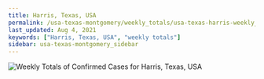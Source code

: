 ```yaml
---
title: Harris, Texas, USA
permalink: /usa-texas-montgomery/weekly_totals/usa-texas-harris-weekly_totals.html
last_updated: Aug 4, 2021
keywords: ["Harris, Texas, USA", "weekly totals"]
sidebar: usa-texas-montgomery_sidebar
---
```


![Weekly Totals of Confirmed Cases for Harris, Texas, USA](/covid_tracker/images/graphs/usa-texas-harris-weekly_totals_graph.png)
